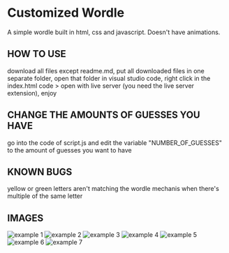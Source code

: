 # Customized Wordle
A simple wordle built in html, css and javascript. Doesn't have animations.

## HOW TO USE
download all files except readme.md, 
put all downloaded files in one separate folder, 
open that folder in visual studio code, 
right click in the index.html code > open with live server (you need the live server extension), 
enjoy

## CHANGE THE AMOUNTS OF GUESSES YOU HAVE
go into the code of script.js and edit the variable "NUMBER_OF_GUESSES" to the amount of guesses you want to have

## KNOWN BUGS
yellow or green letters aren't matching the wordle mechanis when there's multiple of the same letter

## IMAGES
![example 1](https://i.imgur.com/fy1cvUm.png)
![example 2](https://i.imgur.com/wNqWHXt.png)
![example 3](https://i.imgur.com/28uSViU.png)
![example 4](https://i.imgur.com/IpU7q7K.png)
![example 5](https://i.imgur.com/HwnvEDP.png)
![example 6](https://i.imgur.com/7zTnmHb.png)
![example 7](https://i.imgur.com/G7nju0n.png)
